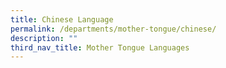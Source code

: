 ```yaml
---
title: Chinese Language
permalink: /departments/mother-tongue/chinese/
description: ""
third_nav_title: Mother Tongue Languages
---
```

